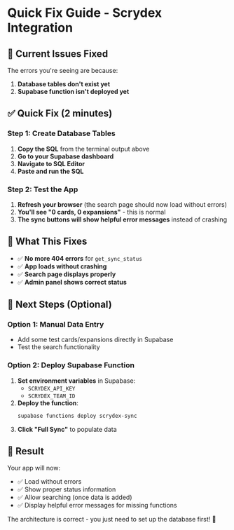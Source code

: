 # Quick Fix Guide - Scrydex Integration

## 🚨 Current Issues Fixed

The errors you're seeing are because:
1. **Database tables don't exist yet**
2. **Supabase function isn't deployed yet**

## ✅ Quick Fix (2 minutes)

### Step 1: Create Database Tables
1. **Copy the SQL** from the terminal output above
2. **Go to your Supabase dashboard**
3. **Navigate to SQL Editor**
4. **Paste and run the SQL**

### Step 2: Test the App
1. **Refresh your browser** (the search page should now load without errors)
2. **You'll see "0 cards, 0 expansions"** - this is normal
3. **The sync buttons will show helpful error messages** instead of crashing

## 🎯 What This Fixes

- ✅ **No more 404 errors** for `get_sync_status`
- ✅ **App loads without crashing**
- ✅ **Search page displays properly**
- ✅ **Admin panel shows correct status**

## 🔄 Next Steps (Optional)

### Option 1: Manual Data Entry
- Add some test cards/expansions directly in Supabase
- Test the search functionality

### Option 2: Deploy Supabase Function
1. **Set environment variables** in Supabase:
   - `SCRYDEX_API_KEY`
   - `SCRYDEX_TEAM_ID`
2. **Deploy the function**:
   ```bash
   supabase functions deploy scrydex-sync
   ```
3. **Click "Full Sync"** to populate data

## 🎉 Result

Your app will now:
- ✅ Load without errors
- ✅ Show proper status information
- ✅ Allow searching (once data is added)
- ✅ Display helpful error messages for missing functions

The architecture is correct - you just need to set up the database first! 🚀
